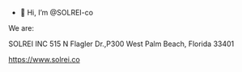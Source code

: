 - 👋 Hi, I’m @SOLREI-co

We are: 

SOLREI INC
515 N Flagler Dr.,P300
West Palm Beach, Florida 33401

https://www.solrei.co

<!---
Our Software respository/library is available on our website here:
https://www.solrei.co/info/library/software
--->
